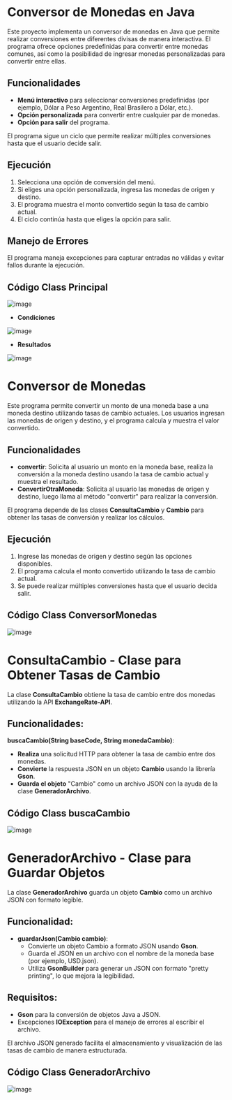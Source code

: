 # Conversor de Monedas en Java

Este proyecto implementa un conversor de monedas en Java que permite realizar conversiones entre diferentes divisas de manera interactiva. 
El programa ofrece opciones predefinidas para convertir entre monedas comunes, así como la posibilidad de ingresar monedas personalizadas para convertir entre ellas.

## Funcionalidades
- **Menú interactivo** para seleccionar conversiones predefinidas (por ejemplo, Dólar a Peso Argentino, Real Brasilero a Dólar, etc.).
- **Opción personalizada** para convertir entre cualquier par de monedas.
- **Opción para salir** del programa.

El programa sigue un ciclo que permite realizar múltiples conversiones hasta que el usuario decide salir.

## Ejecución
1. Selecciona una opción de conversión del menú.
2. Si eliges una opción personalizada, ingresa las monedas de origen y destino.
3. El programa muestra el monto convertido según la tasa de cambio actual.
4. El ciclo continúa hasta que eliges la opción para salir.

## Manejo de Errores
El programa maneja excepciones para capturar entradas no válidas y evitar fallos durante la ejecución.

## Código Class Principal
![image](https://github.com/user-attachments/assets/3b2203e7-8b18-45a3-b5eb-a449854a6455)

- **Condiciones**
  
![image](https://github.com/user-attachments/assets/57f6275a-b76d-4037-8d8c-b4f5d2bb99ee)

- **Resultados**

![image](https://github.com/user-attachments/assets/b1f1f138-570a-483b-b3f5-3adf51817971)


# Conversor de Monedas

Este programa permite convertir un monto de una moneda base a una moneda destino utilizando tasas de cambio actuales. 
Los usuarios ingresan las monedas de origen y destino, y el programa calcula y muestra el valor convertido.

## Funcionalidades
- **convertir**: Solicita al usuario un monto en la moneda base, realiza la conversión a la moneda destino usando la tasa de cambio actual y muestra el resultado.
- **ConvertirOtraMoneda**: Solicita al usuario las monedas de origen y destino, luego llama al método "convertir" para realizar la conversión.

El programa depende de las clases **ConsultaCambio** y **Cambio** para obtener las tasas de conversión y realizar los cálculos.

## Ejecución
1. Ingrese las monedas de origen y destino según las opciones disponibles.
2. El programa calcula el monto convertido utilizando la tasa de cambio actual.
3. Se puede realizar múltiples conversiones hasta que el usuario decida salir.

## Código Class ConversorMonedas
![image](https://github.com/user-attachments/assets/1b37e931-49f8-4c36-a05c-526c32f16960)

# ConsultaCambio - Clase para Obtener Tasas de Cambio

La clase **ConsultaCambio** obtiene la tasa de cambio entre dos monedas utilizando la API **ExchangeRate-API**.

## Funcionalidades:
**buscaCambio(String baseCode, String monedaCambio)**:
  - **Realiza** una solicitud HTTP para obtener la tasa de cambio entre dos monedas.
  - **Convierte** la respuesta JSON en un objeto **Cambio** usando la librería **Gson**.
  - **Guarda el objeto** "Cambio" como un archivo JSON con la ayuda de la clase **GeneradorArchivo**.

## Código Class buscaCambio

![image](https://github.com/user-attachments/assets/334bebd8-fbe9-425c-a026-e89228231203)

# GeneradorArchivo - Clase para Guardar Objetos

La clase **GeneradorArchivo** guarda un objeto **Cambio** como un archivo JSON con formato legible.

## Funcionalidad:
- **guardarJson(Cambio cambio)**:
  - Convierte un objeto Cambio a formato JSON usando **Gson**.
  - Guarda el JSON en un archivo con el nombre de la moneda base (por ejemplo, USD.json).
  - Utiliza **GsonBuilder** para generar un JSON con formato "pretty printing", lo que mejora la legibilidad.

## Requisitos:
- **Gson** para la conversión de objetos Java a JSON.
- Excepciones **IOException** para el manejo de errores al escribir el archivo.

El archivo JSON generado facilita el almacenamiento y visualización de las tasas de cambio de manera estructurada.

## Código Class GeneradorArchivo

![image](https://github.com/user-attachments/assets/edeea731-fa8a-4fd8-a044-610bbc6455a1)


